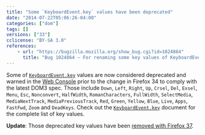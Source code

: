 ```yaml
---
title: "Some `KeyboardEvent.key` values have been deprecated"
date: "2014-07-22T05:06:26-04:00"
categories: ["dom"]
tags: []
versions: ["33"]
cclicense: "BY-SA 3.0"
references:
    - url: "https://bugzilla.mozilla.org/show_bug.cgi?id=1024864"
      title: "Bug 1024864 – For renaming some key values of KeyboardEvent.key on 33, we should warn it on the Console"
---
```

Some of [`KeyboardEvent.key`](https://developer.mozilla.org/docs/Web/API/KeyboardEvent.key) values are now considered deprecated and warned in the [Web Console](https://developer.mozilla.org/docs/Tools/Web_Console) prior to the change in Firefox 34 to comply with the latest DOM3 spec. Those include `Down`, `Left`, `Right`, `Up`, `Crsel`, `Del`, `Exsel`, `Menu`, `Esc`, `Nonconvert`, `HalfWidth`, `RomanCharacters`, `FullWidth`, `SelectMedia`, `MediaNextTrack`, `MediaPreviousTrack`, `Red`, `Green`, `Yellow`, `Blue`, `Live`, `Apps`, `FastFwd`, `Zoom` and `DeadKeys`. Check out the [`KeyboardEvent.key`](https://developer.mozilla.org/docs/Web/API/KeyboardEvent.key) document for the complete list of key values.

**Update**: Those deprecated key values have been [removed with Firefox 37](https://www.fxsitecompat.com/en-CA/docs/2015/keyboardevent-key-values-have-been-updated-for-the-latest-spec/).
